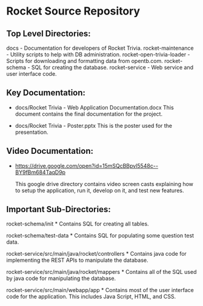 Rocket Source Repository
========================

Top Level Directories:
----------------------
  docs                       - Documentation for developers of Rocket Trivia.
  rocket-maintenance         - Utility scripts to help with DB administration.
  rocket-open-trivia-loader  - Scripts for downloading and formatting data from opentb.com.
  rocket-schema              - SQL for creating the database.
  rocket-service             - Web service and user interface code.

Key Documentation:
------------------
  * docs/Rocket Trivia - Web Application Documentation.docx
      This document contains the final documentation for the project.
 
  * docs/Rocket Trivia - Poster.pptx
      This is the poster used for the presentation.      

Video Documentation:
---------------------
  * https://drive.google.com/open?id=15mSQcBBpvl5548c--BY9fBm684TaqD9p

      This google drive directory contains video screen casts explaining how
      to setup the application, run it, develop on it, and test
      new features.

Important Sub-Directories:
---------------------------
  rocket-schema/init
    * Contains SQL for creating all tables.

  rocket-schema/test-data
    * Contains SQL for populating some question test data.

  rocket-service/src/main/java/rocket/controllers
    * Contains java code for implementing the REST APIs to manipulate the database.

  rocket-service/src/main/java/rocket/mappers
    * Contains all of the SQL used by java code for manipulating the database.

  rocket-service/src/main/webapp/app
    * Contains most of the user interface code for the application.
      This includes Java Script, HTML, and CSS.
    
